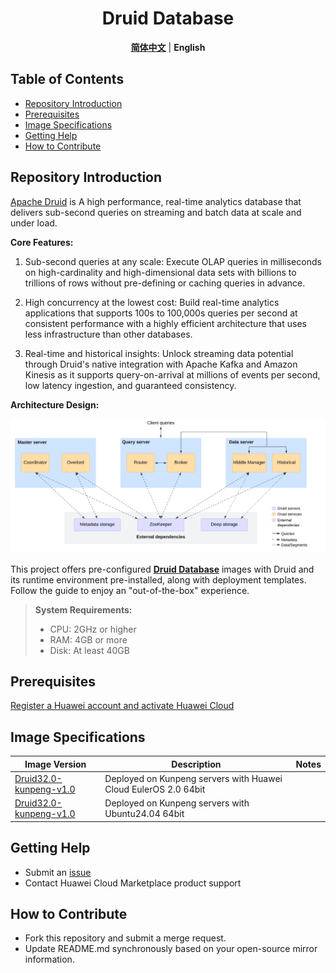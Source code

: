 <p align="center">
  <h1 align="center">Druid Database</h1>
  <p align="center">
    <a href="README_ZH.md"><strong>简体中文</strong></a> | <strong>English</strong>
  </p>

## Table of Contents

- [Repository Introduction](#repository-introduction)  
- [Prerequisites](#prerequisites)  
- [Image Specifications](#image-specifications)
- [Getting Help](#getting-help)
- [How to Contribute](#how-to-contribute)

## Repository Introduction  
[Apache Druid](https://github.com/apache/Druid) is A high performance, real-time analytics database that delivers sub-second queries on streaming and batch data at scale and under load.  

**Core Features:**
1. Sub-second queries at any scale: Execute OLAP queries in milliseconds on high-cardinality and high-dimensional data sets with billions to trillions of rows without pre-defining or caching queries in advance.

2. High concurrency at the lowest cost: Build real-time analytics applications that supports 100s to 100,000s queries per second at consistent performance with a highly efficient architecture that uses less infrastructure than other databases.

3. Real-time and historical insights: Unlock streaming data potential through Druid's native integration with Apache Kafka and Amazon Kinesis as it supports query-on-arrival at millions of events per second, low latency ingestion, and guaranteed consistency.

**Architecture Design:**

![](./images/img001.png)

This project offers pre-configured [**Druid Database**](https://marketplace.huaweicloud.com) images with Druid and its runtime environment pre-installed, along with deployment templates. Follow the guide to enjoy an "out-of-the-box" experience.

> **System Requirements:**
> - CPU: 2GHz or higher  
> - RAM: 4GB or more  
> - Disk: At least 40GB  

## Prerequisites  
[Register a Huawei account and activate Huawei Cloud](https://support.huaweicloud.com/usermanual-account/account_id_001.html)

## Image Specifications  

| Image Version                                                  | Description                                             | Notes |  
|----------------------------------------------------------------|---------------------------------------------------------|-------|  
| [Druid32.0-kunpeng-v1.0](https://github.com/HuaweiCloudDeveloper/Druid-image/tree/Druid32.0-kunpeng-v1.0) | Deployed on Kunpeng servers with Huawei Cloud EulerOS 2.0 64bit |  | 
| [Druid32.0-kunpeng-v1.0](https://github.com/HuaweiCloudDeveloper/Druid-image/tree/Druid32.0-kunpeng-v1.0) | Deployed on Kunpeng servers with Ubuntu24.04 64bit   |  |  

## Getting Help
- Submit an [issue](https://github.com/HuaweiCloudDeveloper/Druid-image/issues)
- Contact Huawei Cloud Marketplace product support

## How to Contribute
- Fork this repository and submit a merge request.
- Update README.md synchronously based on your open-source mirror information.
